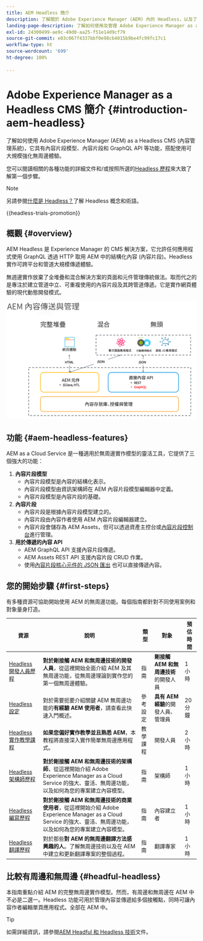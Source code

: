 ```yaml
---
title: AEM Headless 簡介
description: 了解關於 Adobe Experience Manager (AEM) 內的 Headless，以及了解詳細文件和 Headless 歷程。 了解如何使用內容片段模式、內容片段和 GraphQL API 等功能來增強無周邊體驗。
landing-page-description: 了解如何使用及管理 Adobe Experience Manager as a Cloud Service 內的 Headless。
exl-id: 24300499-ae9c-49d0-aa25-f51e14d9cf79
source-git-commit: e03c067f4337bbf0e98cb4015b9be4fc99fc17c1
workflow-type: ht
source-wordcount: '699'
ht-degree: 100%

---
```



# Adobe Experience Manager as a Headless CMS 簡介 {#introduction-aem-headless}

了解如何使用 Adobe Experience Manager (AEM) as a Headless CMS (內容管理系統)，它具有內容片段模型、內容片段和 GraphQL API 等功能，搭配使用可大規模強化無周邊體驗。

您可以閱讀相關的各種功能的詳細文件和/或按照所選的[Headless 歷程](#first-steps)來大致了解第一個步驟。

>[!NOTE]
>
>另請參閱[什麼是 Headless？](/help/headless/what-is-headless.md)了解 Headless 概念和術語。

{{headless-trials-promotion}}

## 概觀 {#overview}

AEM Headless 是 Experience Manager 的 CMS 解決方案，它允許任何應用程式使用 GraphQL 透過 HTTP 取用 AEM 中的結構化內容 (內容片段)。Headless 實作可跨平台和管道大規模傳遞體驗。

無週邊實作放棄了全堆疊和混合解決方案的頁面和元件管理傳統做法。取而代之的是專注於建立管道中立、可重複使用的內容片段及其跨管道傳遞。它是實作網頁體驗的現代動態開發模式。

![AEM 實作模型](assets/aem-implementation-models.png)

## 功能 {#aem-headless-features}

AEM as a Cloud Service 是一種適用於無周邊實作模型的靈活工具，它提供了三個強大的功能：

1. **內容片段模型**
   * 內容片段模型是內容的結構化表示。
   * 內容片段模型由資訊架構師在 AEM 內容片段模型編輯器中定義。
   * 內容片段模型是內容片段的基礎。
1. **內容片段**
   * 內容片段是根據內容片段模型建立的。
   * 內容片段由內容作者使用 AEM 內容片段編輯器建立。
   * 內容片段會儲存為 AEM Assets，但可以透過資產主控台或[內容片段控制台](/help/sites-cloud/administering/content-fragments/content-fragments-console.md)進行管理。
1. **用於傳遞的內容 API**
   * AEM GraphQL API 支援內容片段傳遞。
   * AEM Assets REST API 支援內容片段 CRUD 作業。
   * 使用[內容片段核心元件的 JSON 匯出](https://experienceleague.adobe.com/docs/experience-manager-core-components/using/components/content-fragment-component.html) 也可以直接傳遞內容。

## 您的開始步驟 {#first-steps}

有多種資源可協助開始使用 AEM 的無周邊功能。每個指南都針對不同使用案例和對象量身打造。

| 資源 | 說明 | 類型 | 對象 | 預估時間 |
|---|---|---|---|---|
| [Headless 開發人員歷程](/help/journey-headless/developer/overview.md) | **對於剛接觸 AEM 和無周邊技術的開發人員**，從這裡開始全面介紹 AEM 及其無周邊功能，從無周邊理論到實作您的第一個無周邊體驗。 | 指南 | **剛接觸 AEM 和無周邊技術** 的開發人員 | 1 小時 |
| [Headless 設定](/help/headless/setup/introduction.md) | 對於需要扼要介紹關鍵 AEM 無周邊功能的&#x200B;**有經驗 AEM 使用者**，請查看此快速入門概述。 | 參考設定 | **具有 AEM 經驗**&#x200B;的開發人員、管理員 | 20 分鐘 |
| [Headless 實作教學課程](https://experienceleague.adobe.com/docs/experience-manager-learn/getting-started-with-aem-headless/graphql/multi-step/overview.html) | **如果您偏好實作教學並且熟悉 AEM**，本教程將直接深入實作簡單無周邊應用程式。 | 教學課程 | 開發人員 | 2 小時 |
| [Headless 架構師歷程](/help/journey-headless/architect/overview.md)  | **對於剛接觸 AEM 和無周邊技術的架構師**，從這裡開始介紹 Adobe Experience Manager as a Cloud Service 的強大、靈活、無周邊功能，以及如何為您的專案建立內容模型。 | 指南 | 架構師 | 1 小時 |
| [Headless 編寫歷程](/help/journey-headless/author/overview.md) | **對於剛接觸 AEM 和無周邊技術的商業使用者**，從這裡開始介紹 Adobe Experience Manager as a Cloud Service 的強大、靈活、無周邊功能，以及如何為您的專案建立內容模型。 | 指南 | 內容建立者 | 1 小時 |
| [Headless 翻譯歷程](/help/journey-headless/translation/overview.md) | 對於那些&#x200B;**對 AEM 的無周邊翻譯方法感興趣的人**。了解無周邊技術以及在 AEM 中建立和更新翻譯專案的整個過程。 | 指南 | 翻譯專家 | 1 小時 |

## 比較有周邊和無周邊 {#headful-headless}

本指南重點介紹 AEM 的完整無周邊實作模型。然而，有周邊和無周邊在 AEM 中不必是二選一。Headless 功能可用於管理內容並傳遞給多個接觸點，同時可讓內容作者編輯單頁應用程式。全部在 AEM 中。

>[!TIP]
>
>如需詳細資訊，請參閱[AEM Headful 和 Headless 技術](/help/implementing/developing/headful-headless.md)文件。